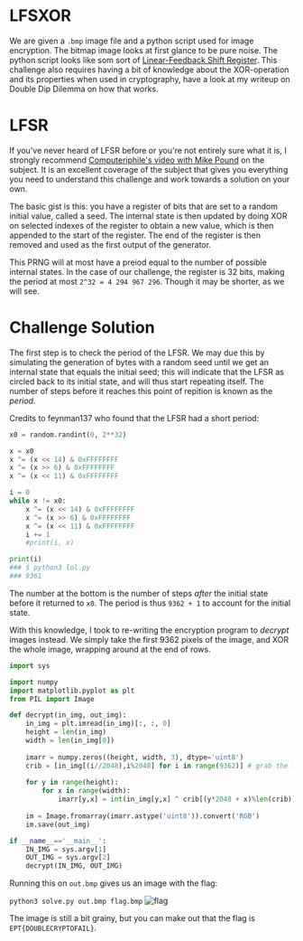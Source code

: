 
# LFSXOR

We are given a `.bmp` image file and a python script used for image encryption. The bitmap image looks at first glance to be pure noise. The python script looks like som sort of [Linear-Feedback Shift Register](https://en.wikipedia.org/wiki/Linear-feedback_shift_register). This challenge also requires having a bit of knowledge about the XOR-operation and its properties when used in cryptography, have a look at my writeup on Double Dip Dilemma on how that works.

# LFSR

If you've never heard of LFSR before or you're not entirely sure what it is, I strongly recommend [Computeriphile's video with Mike Pound](https://www.youtube.com/watch?v=Ks1pw1X22y4) on the subject. It is an excellent coverage of the subject that gives you everything you need to understand this challenge and work towards a solution on your own.

The basic gist is this: you have a register of bits that are set to a random initial value, called a seed. The internal state is then updated by doing XOR on selected indexes of the register to obtain a new value, which is then appended to the start of the register. The end of the register is then removed and used as the first output of the generator.

This PRNG will at most have a preiod equal to the number of possible internal states. In the case of our challenge, the register is 32 bits, making the period at most `2^32 = 4 294 967 296`. Though it may be shorter, as we will see.

# Challenge Solution

The first step is to check the period of the LFSR. We may due this by simulating the generation of bytes with a random seed until we get an internal state that equals the initial seed; this will indicate that the LFSR as circled back to its initial state, and will thus start repeating itself. The number of steps before it reaches this point of repition is known as the *period.*

Credits to feynman137 who found that the LFSR had a short period:

```py
x0 = random.randint(0, 2**32)

x = x0
x ^= (x << 14) & 0xFFFFFFFF
x ^= (x >> 6) & 0xFFFFFFFF
x ^= (x << 11) & 0xFFFFFFFF

i = 0
while x != x0:
    x ^= (x << 14) & 0xFFFFFFFF
    x ^= (x >> 6) & 0xFFFFFFFF
    x ^= (x << 11) & 0xFFFFFFFF
    i += 1
    #print(i, x)

print(i)
### $ python3 lol.py 
### 9361
```

The number at the bottom is the number of steps *after* the initial state before it returned to `x0`. The period is thus `9362 + 1` to account for the initial state.

With this knowledge, I took to re-writing the encryption program to *decrypt* images instead. We simply take the first 9362 pixels of the image, and XOR the whole image, wrapping around at the end of rows.

```py
import sys

import numpy
import matplotlib.pyplot as plt
from PIL import Image

def decrypt(in_img, out_img):
    in_img = plt.imread(in_img)[:, :, 0]
    height = len(in_img)
    width = len(in_img[0])
    
    imarr = numpy.zeros((height, width, 3), dtype='uint8')
    crib = [in_img[(i//2048),i%2048] for i in range(9362)] # grab the first 9362 pixels
    
    for y in range(height):
        for x in range(width):
            imarr[y,x] = int(in_img[y,x] ^ crib[(y*2048 + x)%len(crib)])
    
    im = Image.fromarray(imarr.astype('uint8')).convert('RGB')
    im.save(out_img)

if __name__=='__main__':
    IN_IMG = sys.argv[1]
    OUT_IMG = sys.argv[2]
    decrypt(IN_IMG, OUT_IMG)
```

Running this on `out.bmp` gives us an image with the flag:

`python3 solve.py out.bmp flag.bmp`
![flag](./flag.bmp)


The image is still a bit grainy, but you can make out that the flag is `EPT{DOUBLECRYPTOFAIL}`.